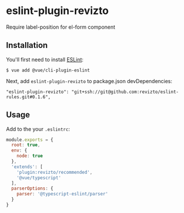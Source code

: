 # eslint-plugin-revizto

Require label-position for el-form component

## Installation

You'll first need to install [ESLint](http://eslint.org):

```
$ vue add @vue/cli-plugin-eslint
```

Next, add `eslint-plugin-revizto` to package.json devDependencies:

```
"eslint-plugin-revizto": "git+ssh://git@github.com:revizto/eslint-rules.git#0.1.6",
```

## Usage

Add to the your `.eslintrc`:

```js
module.exports = {
  root: true,
  env: {
    node: true
  },
  'extends': [
    'plugin:revizto/recommended',
    '@vue/typescript'
  ],
  parserOptions: {
    parser: '@typescript-eslint/parser'
  }
}
```
